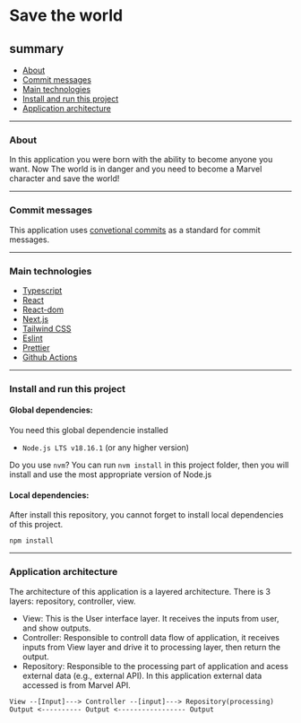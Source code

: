 # Save the world

## summary 
- [About](#about)
- [Commit messages](#commit-messages)
- [Main technologies](#main-technologies)
- [Install and run this project](#install-and-run-this-project)
- [Application architecture](#application-architecture)

---

### About 
  In this application you were born with the ability to become anyone you want. Now The world is in danger and you need to become a Marvel character and save the world! 

---

### Commit messages
  This application uses [convetional commits](https://www.conventionalcommits.org/pt-br/v1.0.0/) as a standard for commit messages. 

---

### Main technologies
* [Typescript](https://www.typescriptlang.org/)
* [React](https://legacy.reactjs.org/docs/getting-started.html)
* [React-dom](https://pt-br.legacy.reactjs.org/docs/react-dom.html)
* [Next.js](https://nextjs.org/docs)
* [Tailwind CSS](https://tailwindcss.com/)
* [Eslint](https://eslint.org/)
* [Prettier](https://prettier.io/)
* [Github Actions](https://docs.github.com/en/actions)

---

### Install and run this project
#### Global dependencies: 
  You need this global dependencie installed
  - `Node.js LTS v18.16.1` (or any higher version)

 Do you use `nvm`? You can run `nvm install` in this project folder, then you will install and use the most appropriate version of Node.js

 #### Local dependencies: 

After install this repository, you cannot forget to install local dependencies of this project.

```
npm install
```
---

### Application architecture
The architecture of this application is a layered architecture. There is 3 layers: repository, controller, view.

* View: This is the User interface layer. It receives the inputs from user, and show outputs.
* Controller: Responsible to controll data flow of application, it receives inputs from View layer and drive it to processing layer, then return the output. 
* Repository: Responsible to the processing part of application and acess external data (e.g., external API). In this application external data accessed is from Marvel API.

```
View --[Input]---> Controller --[input]---> Repository(processing)
Output <---------- Output <----------------- Output
```
